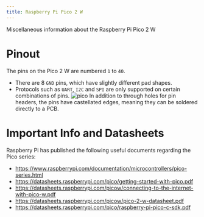 ```yaml
---
title: Raspberry Pi Pico 2 W
---
```

Miscellaneous information about the Raspberry Pi Pico 2 W
# Pinout
The pins on the Pico 2 W are numbered `1` to `40`.
- There are 8 `GND` pins, which have slightly different pad shapes.
- Protocols such as `UART`, `I2C` and `SPI` are only supported on certain combinations of pins.
![pico](https://www.raspberrypi.com/documentation/microcontrollers/images/pico2w-pinout.svg)
In addition to through holes for pin headers, the pins have castellated edges, meaning they can be soldered directly to a PCB.
# Important Info and Datasheets
Raspberry Pi has published the following useful documents regarding the Pico series:
- https://www.raspberrypi.com/documentation/microcontrollers/pico-series.html
- https://datasheets.raspberrypi.com/pico/getting-started-with-pico.pdf
- https://datasheets.raspberrypi.com/picow/connecting-to-the-internet-with-pico-w.pdf
- https://datasheets.raspberrypi.com/picow/pico-2-w-datasheet.pdf
- https://datasheets.raspberrypi.com/pico/raspberry-pi-pico-c-sdk.pdf